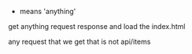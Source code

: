 * means 'anything'

get anything request response and load the index.html

any request that we get that is not api/items